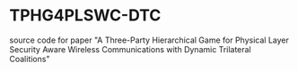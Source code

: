 # TPHG4PLSWC-DTC
source code for paper "A Three-Party Hierarchical Game for Physical Layer Security Aware Wireless Communications with Dynamic Trilateral Coalitions"
